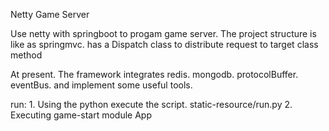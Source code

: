 Netty Game Server

Use netty with springboot to progam game server.
The project structure is like as springmvc. has a Dispatch class to distribute request to target class method

At present. The framework integrates redis. mongodb. protocolBuffer. eventBus. and implement some useful tools.

run:
    1. Using the python execute the script. static-resource/run.py
    2. Executing game-start module App